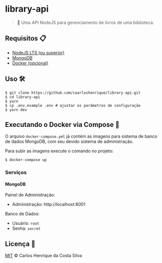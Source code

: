 # library-api

> :blue_book: Uma API NodeJS para gerenciamento de livros de uma biblioteca.

## Requisitos :clipboard:

* [NodeJS LTS (ou superior)](https://nodejs.org/en/)
* [MongoDB](https://www.mongodb.com/)
* [Docker (opcional)](https://www.docker.com/)

## Uso :hammer_and_wrench:

```
$ git clone https://github.com/caarloshenrique/library-api.git
$ cd library-api
$ yarn
$ cp .env.example .env # ajustar os parâmetros de configuração
$ yarn dev
```

## Executando o Docker via Compose :whale:

O arquivo `docker-compose.yml` já contém as imagens para sistema de banco de dados MongoDB, com seu devido sistema de administração.

Para subir as imagens execute o comando no projeto:

```bash
$ docker-compose up
```

### Serviços

#### MongoDB

Painel de Administração:

* Administração: http://localhost:8001

Banco de Dados:

* Usuário: `root`
* Senha: `secret`

## Licença :page_facing_up:

[MIT](/LICENSE) &copy; Carlos Henrique da Costa Silva
